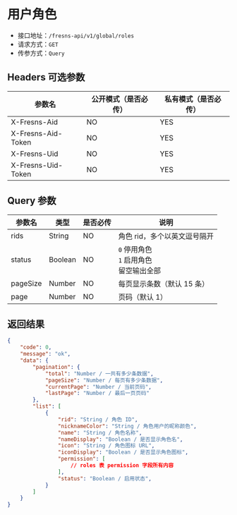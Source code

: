 # 用户角色

- 接口地址：`/fresns-api/v1/global/roles`
- 请求方式：`GET`
- 传参方式：`Query`

## Headers 可选参数

| 参数名 | 公开模式（是否必传） | 私有模式（是否必传） |
| --- | --- | --- |
| X-Fresns-Aid | NO | YES |
| X-Fresns-Aid-Token | NO | YES |
| X-Fresns-Uid | NO | YES |
| X-Fresns-Uid-Token | NO | YES |

## Query 参数

| 参数名 | 类型 | 是否必传 | 说明 |
| --- | --- | --- | --- |
| rids | String | NO | 角色 rid，多个以英文逗号隔开 |
| status | Boolean | NO | `0` 停用角色<br>`1` 启用角色<br>留空输出全部 |
| pageSize | Number | NO | 每页显示条数（默认 15 条） |
| page | Number | NO | 页码（默认 1） |

## 返回结果

```json
{
    "code": 0,
    "message": "ok",
    "data": {
        "pagination": {
            "total": "Number / 一共有多少条数据",
            "pageSize": "Number / 每页有多少条数据",
            "currentPage": "Number / 当前页码",
            "lastPage": "Number / 最后一页页码"
        },
        "list": [
            {
                "rid": "String / 角色 ID",
                "nicknameColor": "String / 角色用户的昵称颜色",
                "name": "String / 角色名称",
                "nameDisplay": "Boolean / 是否显示角色名",
                "icon": "String / 角色图标 URL",
                "iconDisplay": "Boolean / 是否显示角色图标",
                "permission": [
                    // roles 表 permission 字段所有内容
                ],
                "status": "Boolean / 启用状态",
            }
        ]
    }
}
```

